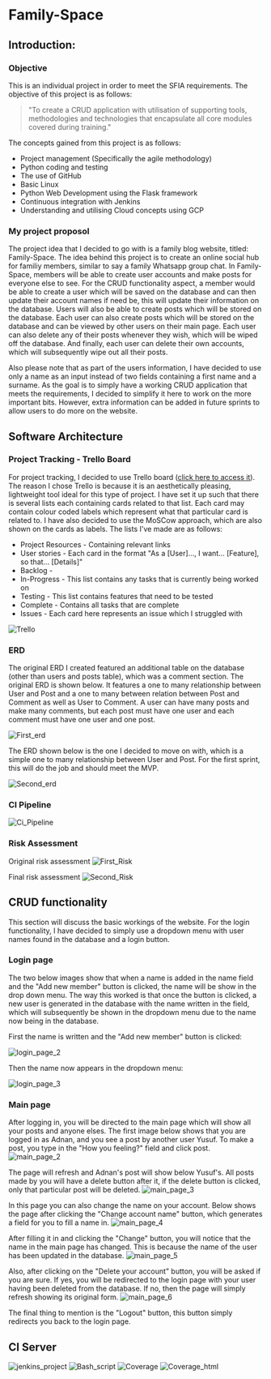 #   **Family-Space**

## Introduction: 
### Objective

This is an individual project in order to meet the SFIA requirements. The objective of this project is as follows: 

> "To create a CRUD application with utilisation of supporting tools, methodologies and technologies that encapsulate all core modules covered during training." 

The concepts gained from this project is as follows: 
- Project management (Specifically the agile methodology)
- Python coding and testing
- The use of GitHub
- Basic Linux
- Python Web Development using the Flask framework
- Continuous integration with Jenkins
- Understanding and utilising Cloud concepts using GCP


### My project proposol 
The project idea that I decided to go with is a family blog website, titled: Family-Space. The idea behind this project is to create an online social hub for familiy members, similar to say a family Whatsapp group chat. In Family-Space, members will be able to create user accounts and make posts for everyone else to see. For the CRUD functionality aspect, a member would be able to create a user which will be saved on the database and can then update their account names if need be, this will update their information on the database. Users will also be able to create posts which will be stored on the database. Each user can also create posts which will be stored on the database and can be viewed by other users on their main page. Each user can also delete any of their posts whenever they wish, which will be wiped off the database. And finally, each user can delete their own accounts, which will subsequently wipe out all their posts.

Also please note that as part of the users information, I have decided to use only a name as an input instead of two fields containing a first name and a surname. As the goal is to simply have a working CRUD application that meets the requirements, I decided to simplify it here to work on the more important bits. However, extra information can be added in future sprints to allow users to do more on the website.

## Software Architecture 

### Project Tracking - Trello Board
For project tracking, I decided to use Trello board ([click here to access it](https://trello.com/b/FjcXT6ji/family-space)). The reason I chose Trello is because it is an aesthetically pleasing, lightweight tool ideal for this type of project. I have set it up such that there is several lists each containing cards related to that list. Each card may contain colour coded labels which represent what that particular card is related to. I have also decided to use the MoSCow approach, which are also shown on the cards as labels. The lists I've made are as follows: 

* Project Resources - Containing relevant links
* User stories - Each card in the format "As a [User]..., I want... [Feature], so that... [Details]"
* Backlog - 
* In-Progress - This list contains any tasks that is currently being worked on
* Testing - This list contains features that need to be tested
* Complete - Contains all tasks that are complete
* Issues - Each card here represents an issue which I struggled with

![Trello](https://user-images.githubusercontent.com/73299366/103594241-fe910800-4eef-11eb-8c7e-d92fcff145f1.JPG)

### ERD
The original ERD I created featured an additional table on the database (other than users and posts table), which was a comment section. The original ERD is shown below. It features a one to many relationship between User and Post and a one to many between relation between Post and Comment as well as User to Comment. A user can have many posts and make many comments, but each post must have one user and each comment must have one user and one post. 

![First_erd](https://user-images.githubusercontent.com/73299366/103592952-54fc4780-4eec-11eb-9de1-604bd0230630.JPG)

The ERD shown below is the one I decided to move on with, which is a simple one to many relationship between User and Post. For the first sprint, this will do the job and should meet the MVP.

![Second_erd](https://user-images.githubusercontent.com/73299366/103592969-5fb6dc80-4eec-11eb-8e33-332d4f90279d.JPG)

### CI Pipeline

![Ci_Pipeline](https://user-images.githubusercontent.com/73299366/103595546-a0662400-4ef3-11eb-9a26-09ad8a2478ef.JPG)

### Risk Assessment
Original risk assessment
![First_Risk](https://user-images.githubusercontent.com/73299366/103595638-d7d4d080-4ef3-11eb-8cb9-75a797be5f0a.JPG)

Final risk assessment
![Second_Risk](https://user-images.githubusercontent.com/73299366/103595659-e15e3880-4ef3-11eb-99be-5fcea22be88c.JPG)

## CRUD functionality 
This section will discuss the basic workings of the website. For the login functionality, I have decided to simply use a dropdown menu with user names found in the database and a login button. 

### Login page

The two below images show that when a name is added in the name field and the "Add new member" button is clicked, the name will be show in the drop down menu. The way this worked is that once the button is clicked, a new user is generated in the database with the name written in the field, which will subsequently be shown in the dropdown menu due to the name now being in the database.

First the name is written and the "Add new member" button is clicked:

![login_page_2](https://user-images.githubusercontent.com/73299366/103596066-f5566a00-4ef4-11eb-9d40-ded29d54fc14.JPG)

Then the name now appears in the dropdown menu:

![login_page_3](https://user-images.githubusercontent.com/73299366/103596073-f8e9f100-4ef4-11eb-947f-4366b60756ce.JPG)

### Main page
After logging in, you will be directed to the main page which will show all your posts and anyone elses. The first image below shows that you are logged in as Adnan, and you see a post by another user Yusuf. To make a post, you type in the "How you feeling?" field and click post.
![main_page_2](https://user-images.githubusercontent.com/73299366/103596110-1028de80-4ef5-11eb-9364-77730fc47304.JPG)

The page will refresh and Adnan's post will show below Yusuf's. All posts made by you will have a delete button after it, if the delete button is clicked, only that particular post will be deleted. 
![main_page_3](https://user-images.githubusercontent.com/73299366/103596113-11f2a200-4ef5-11eb-8670-4b0964cdcdb2.JPG)

In this page you can also change the name on your account. Below shows the page after clicking the "Change account name" button, which generates a field for you to fill a name in.
![main_page_4](https://user-images.githubusercontent.com/73299366/103596117-1454fc00-4ef5-11eb-9196-f36b7e215bf7.JPG)

After filling it in and clicking the "Change" button, you will notice that the name in the main page has changed. This is because the name of the user has been updated in the database.
![main_page_5](https://user-images.githubusercontent.com/73299366/103596124-174fec80-4ef5-11eb-8903-b83cad2c6b49.JPG)

Also, after clicking on the "Delete your account" button, you will be asked if you are sure. If yes, you will be redirected to the login page with your user having been deleted from the database. If no, then the page will simply refresh showing its original form.
![main_page_6](https://user-images.githubusercontent.com/73299366/103596129-1919b000-4ef5-11eb-8000-cb3e5a50447b.JPG)

The final thing to mention is the "Logout" button, this button simply redirects you back to the login page.

## CI Server
![jenkins_project](https://user-images.githubusercontent.com/73299366/103598019-862f4480-4ef9-11eb-855f-4aaaaefe3140.JPG)
![Bash_script](https://user-images.githubusercontent.com/73299366/103598040-90514300-4ef9-11eb-868a-d81a9179d9c0.JPG)
![Coverage](https://user-images.githubusercontent.com/73299366/103598058-96472400-4ef9-11eb-8563-0d525e591cf5.JPG)
![Coverage_html](https://user-images.githubusercontent.com/73299366/103598061-9810e780-4ef9-11eb-97d2-c48969b86672.JPG)



